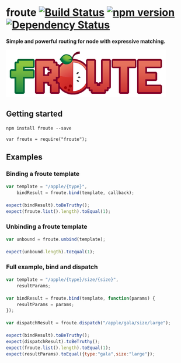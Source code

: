 # froute [![Build Status](https://travis-ci.org/leecrossley/froute.png?branch=master)](https://travis-ci.org/leecrossley/froute) [![npm version](https://badge.fury.io/js/froute.png)](https://npmjs.org/package/froute) [![Dependency Status](https://david-dm.org/leecrossley/froute/status.png)](https://david-dm.org/leecrossley/froute#info=dependencies)

**Simple and powerful routing for node with expressive matching.**

![froute](froute-logo.png)

## Getting started

```
npm install froute --save
```

```
var froute = require("froute");
```

## Examples

### Binding a froute template

```javascript
var template = "/apple/{type}",
    bindResult = froute.bind(template, callback);

expect(bindResult).toBeTruthy();
expect(froute.list().length).toEqual(1);
```

### Unbinding a froute template

```javascript
var unbound = froute.unbind(template);

expect(unbound.length).toEqual(1);
```

### Full example, bind and dispatch

```javascript
var template = "/apple/{type}/size/{size}",
    resultParams;

var bindResult = froute.bind(template, function(params) {
    resultParams = params;
});

var dispatchResult = froute.dispatch("/apple/gala/size/large");

expect(bindResult).toBeTruthy();
expect(dispatchResult).toBeTruthy();
expect(froute.list().length).toEqual(1);
expect(resultParams).toEqual({type:"gala",size:"large"});
```